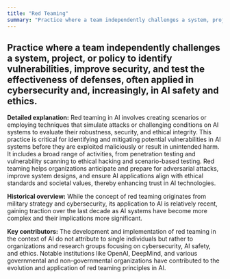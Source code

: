 ```yaml
---
title: "Red Teaming"
summary: "Practice where a team independently challenges a system, project, or policy to identify vulnerabilities, improve security, and test the effectiveness of defenses, often applied in cybersecurity and, increasingly, in AI safety and ethics."
---
```


## Practice where a team independently challenges a system, project, or policy to identify vulnerabilities, improve security, and test the effectiveness of defenses, often applied in cybersecurity and, increasingly, in AI safety and ethics.

**Detailed explanation:** Red teaming in AI involves creating scenarios or employing techniques that simulate attacks or challenging conditions on AI systems to evaluate their robustness, security, and ethical integrity. This practice is critical for identifying and mitigating potential vulnerabilities in AI systems before they are exploited maliciously or result in unintended harm. It includes a broad range of activities, from penetration testing and vulnerability scanning to ethical hacking and scenario-based testing. Red teaming helps organizations anticipate and prepare for adversarial attacks, improve system designs, and ensure AI applications align with ethical standards and societal values, thereby enhancing trust in AI technologies.

**Historical overview:** While the concept of red teaming originates from military strategy and cybersecurity, its application to AI is relatively recent, gaining traction over the last decade as AI systems have become more complex and their implications more significant.

**Key contributors:** The development and implementation of red teaming in the context of AI do not attribute to single individuals but rather to organizations and research groups focusing on cybersecurity, AI safety, and ethics. Notable institutions like OpenAI, DeepMind, and various governmental and non-governmental organizations have contributed to the evolution and application of red teaming principles in AI.

